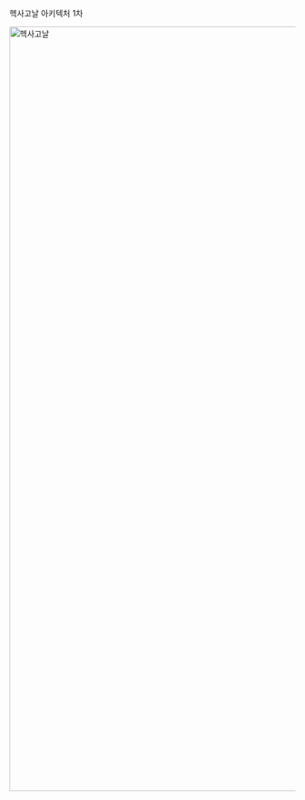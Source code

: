 헥사고날 아키텍처 1차

<img width="1347" alt="헥사고날" src="https://github.com/darknightson/user-sample/assets/12731350/7b551732-eed4-474c-9a71-cf07418c20d5">


